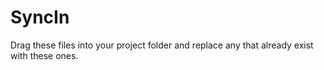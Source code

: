 # SyncIn

Drag these files into your project folder and replace any that already exist with these ones.
